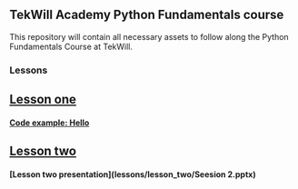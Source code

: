 ## TekWill Academy Python Fundamentals course

This repository will contain all necessary assets to follow along the Python Fundamentals Course at TekWill.

### Lessons

## [Lesson one](lessons/lesson_one/lesson_one.md)

#### [Code example: Hello](lessons/lesson_one/code_examples/hello_echo.py)

## [Lesson two](lessons/lesson_two/lesson_two.md)

#### [Lesson two presentation](lessons/lesson_two/Seesion 2.pptx)
